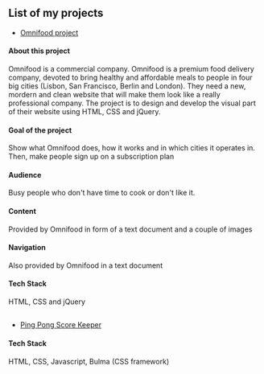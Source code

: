 ## List of my projects

- [Omnifood project](https://caoanhquan-qn.github.io/omnifood/)

#### About this project
Omnifood is a commercial company. Omnifood is a premium food delivery company, devoted to bring healthy and affordable meals to people in four big cities (Lisbon, San Francisco, Berlin and London). They need a new, mordern and clean website that will make them look like a really professional company. The project is to design and develop the visual part of their website using HTML, CSS and jQuery.  
#### Goal of the project
Show what Omnifood does, how it works and in which cities it operates in. Then, make people sign up on a subscription plan
#### Audience
Busy people who don't have time to cook or don't like it.
#### Content
Provided by Omnifood in form of a text document and a couple of images
#### Navigation
Also provided by Omnifood in a text document
#### Tech Stack
HTML, CSS and jQuery

##
- [Ping Pong Score Keeper](https://caoanhquan-qn.github.io/score-keeper/)

#### Tech Stack
HTML, CSS, Javascript, Bulma (CSS framework)
